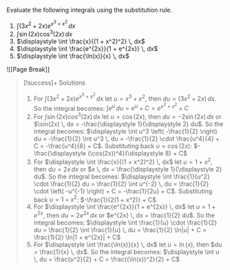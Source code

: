 Evaluate the following integrals using the substitution rule.

1. $\displaystyle \int (3x^2 + 2x) e^{x^3 + x^2} \, dx$
2. $\displaystyle \int \sin(2x) \cos^3(2x) \, dx$
3. $\displaystyle \int \frac{x}{(1 + x^2)^2} \, dx$
4. $\displaystyle \int \frac{e^{2x}}{1 + e^{2x}} \, dx$
5. $\displaystyle \int \frac{\ln(x)}{x} \, dx$

![[Page Break]]

> [!success]+ Solutions
>1.  For $\displaystyle \int (3x^2 + 2x) e^{x^3 + x^2} \, dx$ let $u = x^3 + x^2$, then $du = (3x^2 + 2x) \, dx$. So the integral becomes: $\displaystyle \int e^u \, du = e^u + C = e^{x^3 + x^2} + C$
>2. For $\displaystyle \int \sin(2x) \cos^3(2x) \, dx$ let $u = \cos(2x)$, then $du = -2\sin(2x) \, dx$ or $\sin(2x) \, dx = -\frac{\displaystyle 1}{\displaystyle 2} du$. So the integral becomes: $\displaystyle \int u^3 \left( -\frac{1}{2} \right) du = -\frac{1}{2} \int u^3 \, du = -\frac{1}{2} \cdot \frac{u^4}{4} + C = -\frac{u^4}{8} + C$. Substituting back $u = \cos(2x)$: $-\frac{\displaystyle (\cos(2x))^4}{\displaystyle 8} + C$
>3. For $\displaystyle \int \frac{x}{(1 + x^2)^2} \, dx$ let $u = 1 + x^2$, then $du = 2x \, dx$ or $x \, dx = \frac{\displaystyle 1}{\displaystyle 2} du$. So the integral becomes:
$\displaystyle \int \frac{1}{u^2} \cdot \frac{1}{2} du = \frac{1}{2} \int u^{-2} \, du = \frac{1}{2} \cdot \left( -u^{-1} \right) + C = -\frac{1}{2u} + C$. Substituting back $u = 1 + x^2$: $-\frac{1}{2(1 + x^2)} + C$
>4. For $\displaystyle \int \frac{e^{2x}}{1 + e^{2x}} \, dx$ let $u = 1 + e^{2x}$, then $du = 2e^{2x} \, dx$ or $e^{2x} \, dx = \frac{1}{2} du$. So the integral becomes: $\displaystyle \int \frac{1}{u} \cdot \frac{1}{2} du = \frac{1}{2} \int \frac{1}{u} \, du = \frac{1}{2} \ln|u| + C = \frac{1}{2} \ln|1 + e^{2x}| + C$
>5. For $\displaystyle \int \frac{\ln(x)}{x} \, dx$ let $u = \ln(x)$, then $du = \frac{1}{x} \, dx$. So the integral becomes:
$\displaystyle \int u \, du = \frac{u^2}{2} + C = \frac{(\ln(x))^2}{2} + C$
